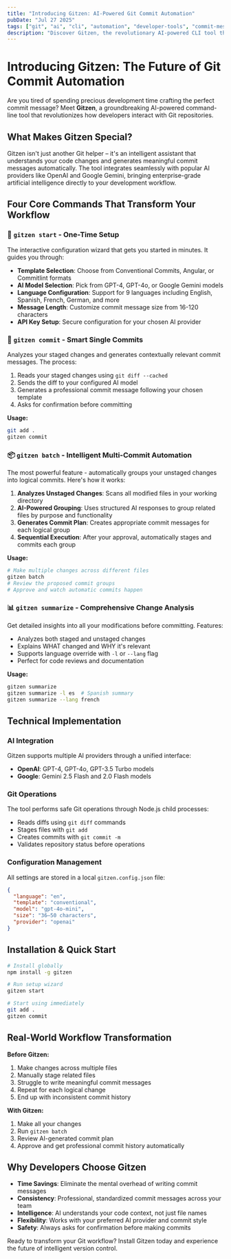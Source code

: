 ```yaml
---
title: "Introducing Gitzen: AI-Powered Git Commit Automation"
pubDate: "Jul 27 2025"
tags: ["git", "ai", "cli", "automation", "developer-tools", "commit-messages"]
description: "Discover Gitzen, the revolutionary AI-powered CLI tool that transforms how developers write Git commit messages and manage repository changes with intelligent automation."
---
```


# Introducing Gitzen: The Future of Git Commit Automation

Are you tired of spending precious development time crafting the perfect commit message? Meet **Gitzen**, a groundbreaking AI-powered command-line tool that revolutionizes how developers interact with Git repositories. 

## What Makes Gitzen Special?

Gitzen isn't just another Git helper – it's an intelligent assistant that understands your code changes and generates meaningful commit messages automatically. The tool integrates seamlessly with popular AI providers like OpenAI and Google Gemini, bringing enterprise-grade artificial intelligence directly to your development workflow.

## Four Core Commands That Transform Your Workflow

### 🚀 `gitzen start` - One-Time Setup
The interactive configuration wizard that gets you started in minutes. It guides you through:

- **Template Selection**: Choose from Conventional Commits, Angular, or Commitlint formats 
- **AI Model Selection**: Pick from GPT-4, GPT-4o, or Google Gemini models 
- **Language Configuration**: Support for 9 languages including English, Spanish, French, German, and more 
- **Message Length**: Customize commit message size from 16-120 characters 
- **API Key Setup**: Secure configuration for your chosen AI provider

### 🧠 `gitzen commit` - Smart Single Commits
Analyzes your staged changes and generates contextually relevant commit messages. The process:

1. Reads your staged changes using `git diff --cached` 
2. Sends the diff to your configured AI model
3. Generates a professional commit message following your chosen template
4. Asks for confirmation before committing

**Usage:**
```bash
git add .
gitzen commit
```

### 📦 `gitzen batch` - Intelligent Multi-Commit Automation
The most powerful feature - automatically groups your unstaged changes into logical commits.  Here's how it works:

1. **Analyzes Unstaged Changes**: Scans all modified files in your working directory  
2. **AI-Powered Grouping**: Uses structured AI responses to group related files by purpose and functionality
3. **Generates Commit Plan**: Creates appropriate commit messages for each logical group
4. **Sequential Execution**: After your approval, automatically stages and commits each group 

**Usage:**
```bash
# Make multiple changes across different files
gitzen batch
# Review the proposed commit groups
# Approve and watch automatic commits happen
```

### 📊 `gitzen summarize` - Comprehensive Change Analysis
Get detailed insights into all your modifications before committing.  Features:

- Analyzes both staged and unstaged changes
- Explains WHAT changed and WHY it's relevant
- Supports language override with `-l` or `--lang` flag
- Perfect for code reviews and documentation

**Usage:**
```bash
gitzen summarize
gitzen summarize -l es  # Spanish summary
gitzen summarize --lang french
```

## Technical Implementation

### AI Integration
Gitzen supports multiple AI providers through a unified interface:
- **OpenAI**: GPT-4, GPT-4o, GPT-3.5 Turbo models
- **Google**: Gemini 2.5 Flash and 2.0 Flash models

### Git Operations
The tool performs safe Git operations through Node.js child processes:
- Reads diffs using `git diff` commands
- Stages files with `git add`
- Creates commits with `git commit -m`
- Validates repository status before operations

### Configuration Management
All settings are stored in a local `gitzen.config.json` file: 

```json
{
  "language": "en",
  "template": "conventional",
  "model": "gpt-4o-mini",
  "size": "36–50 characters",
  "provider": "openai"
}
```

## Installation & Quick Start

```bash
# Install globally
npm install -g gitzen

# Run setup wizard
gitzen start

# Start using immediately
git add .
gitzen commit
```

## Real-World Workflow Transformation

**Before Gitzen:**
1. Make changes across multiple files
2. Manually stage related files
3. Struggle to write meaningful commit messages
4. Repeat for each logical change
5. End up with inconsistent commit history

**With Gitzen:**
1. Make all your changes
2. Run `gitzen batch`
3. Review AI-generated commit plan
4. Approve and get professional commit history automatically

## Why Developers Choose Gitzen

- **Time Savings**: Eliminate the mental overhead of writing commit messages
- **Consistency**: Professional, standardized commit messages across your team
- **Intelligence**: AI understands your code context, not just file names
- **Flexibility**: Works with your preferred AI provider and commit style
- **Safety**: Always asks for confirmation before making commits

Ready to transform your Git workflow? Install Gitzen today and experience the future of intelligent version control.
